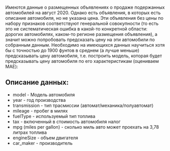 Имеются данные о размещенных объявлениях о продаже подержанных автомобилей на август 2020. 
Однако есть объявления, в которых есть описание автомобиля, но не указана цена. Эти объявления без цены по набору признаков соответствуют генеральной совокупности (то есть это не систематическая ошибка в какой-то конкретной области: дорогих автомобилях, каком-то регионе размещения объявления), а значит можно попробовать предсказать цену на эти автомобили по собранным данным. Необходимо на имеющихся данных научиться хотя бы с точностью до 1900 фунтов в среднем (а лучше меньше) предсказывать цену автомобиля, т.е. построить модель, которая будет предсказывать цену автомобиля по его характеристикам (оцениваем MAE):

## Описание данных: ## 
- model - Модель автомобиля
- year - год производства
- transmission - тип трасмиссии (автомат/механика/полуавтомат)
- mileage - пробег в милях
- fuelType - используемый тип топлива
- tax - включенный в стоимость автомобиля налог
- mpg (miles per gallon) - сколько миль авто может проехать на 3,78 литрах топлива
- engineSize - объем двигателя
- car_maker - производитель
